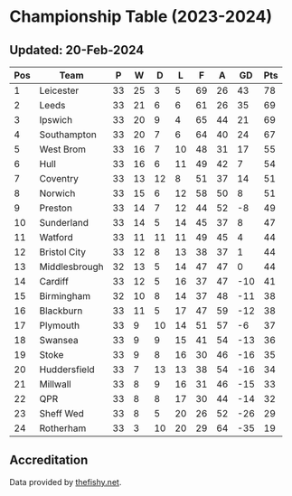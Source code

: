 # Championship Table (2023-2024)
## Updated: 20-Feb-2024

| Pos | Team | P | W | D | L | F | A | GD | Pts |
| --- | --- | --- | --- | --- | --- | --- | --- | --- | --- |
| 1 | Leicester | 33 | 25 | 3 | 5 | 69 | 26 | 43 | 78 |
| 2 | Leeds | 33 | 21 | 6 | 6 | 61 | 26 | 35 | 69 |
| 3 | Ipswich | 33 | 20 | 9 | 4 | 65 | 44 | 21 | 69 |
| 4 | Southampton | 33 | 20 | 7 | 6 | 64 | 40 | 24 | 67 |
| 5 | West Brom | 33 | 16 | 7 | 10 | 48 | 31 | 17 | 55 |
| 6 | Hull | 33 | 16 | 6 | 11 | 49 | 42 | 7 | 54 |
| 7 | Coventry | 33 | 13 | 12 | 8 | 51 | 37 | 14 | 51 |
| 8 | Norwich | 33 | 15 | 6 | 12 | 58 | 50 | 8 | 51 |
| 9 | Preston | 33 | 14 | 7 | 12 | 44 | 52 | -8 | 49 |
| 10 | Sunderland | 33 | 14 | 5 | 14 | 45 | 37 | 8 | 47 |
| 11 | Watford | 33 | 11 | 11 | 11 | 49 | 45 | 4 | 44 |
| 12 | Bristol City | 33 | 12 | 8 | 13 | 38 | 37 | 1 | 44 |
| 13 | Middlesbrough | 32 | 13 | 5 | 14 | 47 | 47 | 0 | 44 |
| 14 | Cardiff | 33 | 12 | 5 | 16 | 37 | 47 | -10 | 41 |
| 15 | Birmingham | 32 | 10 | 8 | 14 | 37 | 48 | -11 | 38 |
| 16 | Blackburn | 33 | 11 | 5 | 17 | 47 | 59 | -12 | 38 |
| 17 | Plymouth | 33 | 9 | 10 | 14 | 51 | 57 | -6 | 37 |
| 18 | Swansea | 33 | 9 | 9 | 15 | 41 | 54 | -13 | 36 |
| 19 | Stoke | 33 | 9 | 8 | 16 | 30 | 46 | -16 | 35 |
| 20 | Huddersfield | 33 | 7 | 13 | 13 | 38 | 54 | -16 | 34 |
| 21 | Millwall | 33 | 8 | 9 | 16 | 31 | 46 | -15 | 33 |
| 22 | QPR | 33 | 8 | 8 | 17 | 30 | 44 | -14 | 32 |
| 23 | Sheff Wed | 33 | 8 | 5 | 20 | 26 | 52 | -26 | 29 |
| 24 | Rotherham | 33 | 3 | 10 | 20 | 29 | 64 | -35 | 19 |

## Accreditation 

Data provided by [thefishy.net](https://www.thefishy.net/).